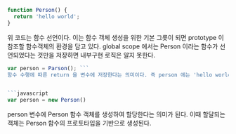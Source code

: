 ```javascript
function Person() {
  return 'hello world'; 
}
```
위 코드는 함수 선언이다. 이는 함수 객체 생성을 위한 기본 그릇이 되면 prototype 이 참조할 함수객체의 환경을 담고 있다. 
global scope 에서는 Person 이라는 함수가 선언되었다는 것만을 저장하면 내부구현 로직은 알지 못한다.


```javascript
var person = Parson(); ```
함수 수행에 따른 return 을 변수에 저장한다는 의미이다. 즉 person 에는 'hello world' 가 할당된다.


```javascript
var person = new Person()
```
person 변수에 Person 함수 객체를 생성하여 할당한다는 의미가 된다. 
이때 할달되는 객체는 Person 함수의 프로토타입을 기반으로 생성된다.
